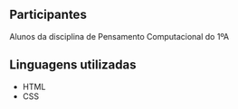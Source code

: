 ## Participantes 
Alunos da disciplina de Pensamento Computacional do 1ºA

## Linguagens utilizadas
- HTML
- CSS
